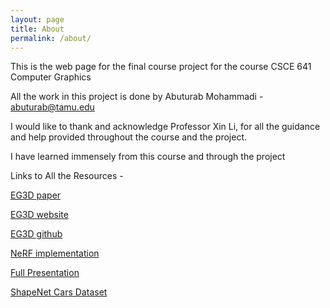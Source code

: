 ```yaml
---
layout: page
title: About
permalink: /about/
---
```


This is the web page for the final course project for the course CSCE 641 Computer Graphics

All the work in this project is done by Abuturab Mohammadi - [abuturab@tamu.edu](mailto:abuturab@tamu.edu)

I would like to thank and acknowledge Professor Xin Li, for all the guidance and help provided throughout the course and the project.

I have learned immensely from this course and through the project

Links to All the Resources - 

[EG3D paper](https://nvlabs.github.io/eg3d/media/eg3d.pdf)

[EG3D website](https://nvlabs.github.io/eg3d/)

[EG3D github](https://github.com/NVlabs/eg3d)

[NeRF implementation](https://github.com/abucturab/NeRF_641_project)

[Full Presentation](https://youtu.be/bDTagcIuYxw)

[ShapeNet Cars Dataset](https://drive.google.com/file/d/1bThUNtIHx4xEQyffVBSf82ABDDh2HlFn/view?usp=share_link)

